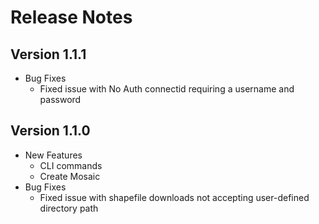 # Release Notes

## Version 1.1.1
- Bug Fixes
	- Fixed issue with No Auth connectid requiring a username and password

## Version 1.1.0
- New Features
	- CLI commands
	- Create Mosaic 
- Bug Fixes
	- Fixed issue with shapefile downloads not accepting user-defined directory path
